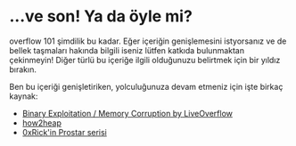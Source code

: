 # ...ve son! Ya da öyle mi?
overflow 101 şimdilik bu kadar. Eğer içeriğin genişlemesini istyorsanız ve de bellek taşmaları hakında
bilgili iseniz lütfen katkıda bulunmaktan çekinmeyin! Diğer türlü bu içeriğe ilgili olduğunuzu
belirtmek için bir yıldız bırakın.

Ben bu içeriği genişletiriken, yolculuğunuza devam etmeniz için işte birkaç kaynak:
- [Binary Exploitation / Memory Corruption by LiveOverflow](https://youtube.com/playlist?list=PLhixgUqwRTjxglIswKp9mpkfPNfHkzyeN)
- [how2heap](https://github.com/shellphish/how2heap)
- [0xRick'in Prostar serisi](https://0xrick.github.io/binary-exploitation/bof1/)
